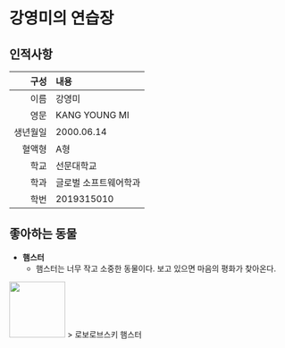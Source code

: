 # 강영미의 연습장
## 인적사항
| 구성 | 내용 |
|-----:|:-----|
|이름|강영미|
|영문|KANG YOUNG MI|
|생년월일|2000.06.14|
|혈액형|A형|
|학교|선문대학교|
|학과|글로벌 소프트웨어학과|
|학번|2019315010|

## 좋아하는 동물
- **햄스터**
   - 햄스터는 너무 작고 소중한 동물이다. 보고 있으면 마음의 평화가 찾아온다.
<img src="https://lh3.googleusercontent.com/proxy/ubVh5pusJ2tKjHo9gQEh-ENBEXu6MYSwKvOSU4_-kdgNllXcBEbEnauFDL2zqtZsjw8EPgm49YUenMlb_-r6V5bNTFy7pwkRA9uin4I81qb5dXplJEjZUb3IELZ0Lvb9D6CP-5eYEs6gsoULMyvC3IWhFD2uDf82U_eRPvBeMz4O1Lo18CN4byzchMylEHzxAgxhVy69_wcfWPpaw_iUXTvRDulNdbJtPmHE55BUY7m-Rcl2ALy-AJBOrdV8isMa4AyhYLXshOHL64hCmVDkXFRDbsanYg" width="100">
> 로보로브스키 햄스터

